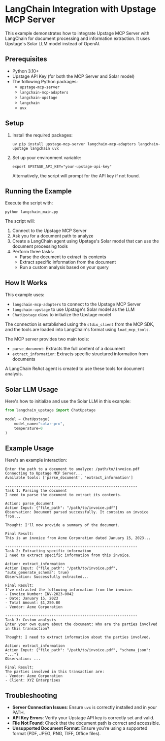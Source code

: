# LangChain Integration with Upstage MCP Server

This example demonstrates how to integrate Upstage MCP Server with LangChain for document processing and information extraction. It uses Upstage's Solar LLM model instead of OpenAI.

## Prerequisites

- Python 3.10+
- Upstage API Key (for both the MCP Server and Solar model)
- The following Python packages:
  - `upstage-mcp-server`
  - `langchain-mcp-adapters`
  - `langchain-upstage`
  - `langchain`
  - `uvx`

## Setup

1. Install the required packages:
   ```
   uv pip install upstage-mcp-server langchain-mcp-adapters langchain-upstage langchain uvx
   ```

2. Set up your environment variable:
   ```
   export UPSTAGE_API_KEY="your-upstage-api-key"
   ```
   
   Alternatively, the script will prompt for the API key if not found.

## Running the Example

Execute the script with:

```
python langchain_main.py
```

The script will:

1. Connect to the Upstage MCP Server
2. Ask you for a document path to analyze
3. Create a LangChain agent using Upstage's Solar model that can use the document processing tools
4. Perform three tasks:
   - Parse the document to extract its contents
   - Extract specific information from the document
   - Run a custom analysis based on your query

## How It Works

This example uses:
- `langchain-mcp-adapters` to connect to the Upstage MCP Server
- `langchain-upstage` to use Upstage's Solar model as the LLM
- `ChatUpstage` class to initialize the Upstage model

The connection is established using the `stdio_client` from the MCP SDK, and the tools are loaded into LangChain's format using `load_mcp_tools`.

The MCP server provides two main tools:

- `parse_document`: Extracts the full content of a document
- `extract_information`: Extracts specific structured information from documents

A LangChain ReAct agent is created to use these tools for document analysis.

## Solar LLM Usage

Here's how to initialize and use the Solar LLM in this example:

```python
from langchain_upstage import ChatUpstage

model = ChatUpstage(
    model_name="solar-pro",  
    temperature=0
)
```

## Example Usage

Here's an example interaction:

```
Enter the path to a document to analyze: /path/to/invoice.pdf
Connecting to Upstage MCP Server...
Available tools: ['parse_document', 'extract_information']

------------------------------------------------------------
Task 1: Parsing the document
I need to parse the document to extract its contents.

Action: parse_document
Action Input: {"file_path": "/path/to/invoice.pdf"}
Observation: Document parsed successfully. It contains an invoice from...

Thought: I'll now provide a summary of the document.

Final Result:
This is an invoice from Acme Corporation dated January 15, 2023...

------------------------------------------------------------
Task 2: Extracting specific information
I need to extract specific information from this invoice.

Action: extract_information
Action Input: {"file_path": "/path/to/invoice.pdf", "auto_generate_schema": true}
Observation: Successfully extracted...

Final Result:
I've extracted the following information from the invoice:
- Invoice Number: INV-2023-0042
- Date: January 15, 2023
- Total Amount: $1,250.00
- Vendor: Acme Corporation

------------------------------------------------------------
Task 3: Custom analysis
Enter your own query about the document: Who are the parties involved in this transaction?

Thought: I need to extract information about the parties involved.

Action: extract_information
Action Input: {"file_path": "/path/to/invoice.pdf", "schema_json": "..."}
Observation: ...

Final Result:
The parties involved in this transaction are:
- Vendor: Acme Corporation
- Client: XYZ Enterprises
```

## Troubleshooting

- **Server Connection Issues**: Ensure `uvx` is correctly installed and in your PATH.
- **API Key Errors**: Verify your Upstage API key is correctly set and valid.
- **File Not Found**: Check that the document path is correct and accessible.
- **Unsupported Document Format**: Ensure you're using a supported format (PDF, JPEG, PNG, TIFF, Office files).
